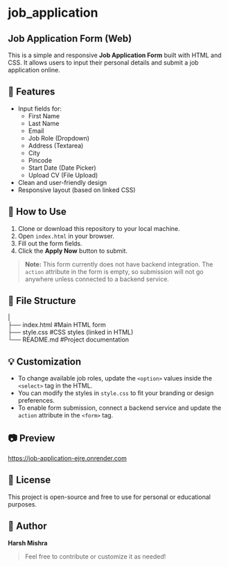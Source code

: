 # job_application

## Job Application Form (Web)
This is a simple and responsive **Job Application Form** built with HTML and CSS. It allows users to input their personal details and submit a job application online.

## 📝 Features
- Input fields for:
  - First Name
  - Last Name
  - Email
  - Job Role (Dropdown)
  - Address (Textarea)
  - City
  - Pincode
  - Start Date (Date Picker)
  - Upload CV (File Upload)
- Clean and user-friendly design
- Responsive layout (based on linked CSS)

## 🚀 How to Use
1. Clone or download this repository to your local machine.
2. Open `index.html` in your browser.
3. Fill out the form fields.
4. Click the **Apply Now** button to submit.

> **Note:** This form currently does not have backend integration. The `action` attribute in the form is empty, so submission will not go anywhere unless connected to a backend service.

## 📁 File Structure
| <br>
├── index.html  #Main HTML form <br>
├── style.css  #CSS styles (linked in HTML) <br>
└── README.md  #Project documentation <br>

## 💡 Customization
- To change available job roles, update the `<option>` values inside the `<select>` tag in the HTML.
- You can modify the styles in `style.css` to fit your branding or design preferences.
- To enable form submission, connect a backend service and update the `action` attribute in the `<form>` tag.

## 📷 Preview
https://job-application-ejre.onrender.com

## 📄 License
This project is open-source and free to use for personal or educational purposes.

## 👤 Author
**Harsh Mishra**  

> Feel free to contribute or customize it as needed!
